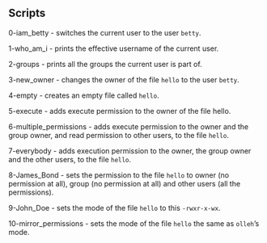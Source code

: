 ## Scripts
0-iam_betty - switches the current user to the user `betty`.
 
1-who_am_i - prints the effective username of the current user.

2-groups -  prints all the groups the current user is part of.

3-new_owner - changes the owner of the file `hello` to the user `betty`.

4-empty - creates an empty file called `hello`.

5-execute - adds execute permission to the owner of the file hello.

6-multiple_permissions - adds execute permission to the owner and the group owner, and read permission to other users, to the file `hello`.

7-everybody - adds execution permission to the owner, the group owner and the other users, to the file `hello`.

8-James_Bond - sets the permission to the file `hello` to owner (no permission at all), group (no permission at all) and other users (all the permissions).

9-John_Doe - sets the mode of the file `hello` to this `-rwxr-x-wx`.

10-mirror_permissions - sets the mode of the file `hello` the same as `olleh`’s mode.
